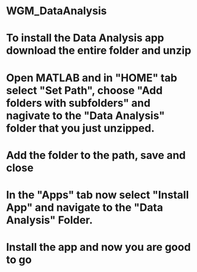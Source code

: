 # WGM_DataAnalysis

# To install the Data Analysis app download the entire folder and unzip 
# Open MATLAB and in "HOME" tab select "Set Path", choose "Add folders with subfolders" and nagivate to the "Data Analysis" folder that you just unzipped.
# Add the folder to the path, save and close
# In the "Apps" tab now select "Install App" and navigate to the "Data Analysis" Folder. 
# Install the app and now you are good to go
